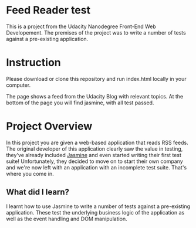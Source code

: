 # Feed Reader test

This is a project from the Udacity Nanodegree Front-End Web Developement. The premises of the project was to write a number of tests against a pre-existing application.

# Instruction

Please download or clone this repository and run index.html locally in your computer.

The page shows a feed from the Udacity Blog with relevant topics. At the bottom of the page you will find jasmine, with all test passed.

# Project Overview

In this project you are given a web-based application that reads RSS feeds. The original developer of this application clearly saw the value in testing, they've already included [Jasmine](http://jasmine.github.io/) and even started writing their first test suite! Unfortunately, they decided to move on to start their own company and we're now left with an application with an incomplete test suite. That's where you come in.

## What did I learn?

I learnt how to use Jasmine to write a number of tests against a pre-existing application. These test the underlying business logic of the application as well as the event handling and DOM manipulation.
